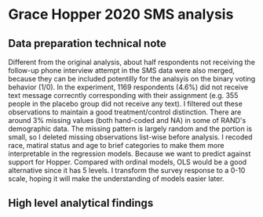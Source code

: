 # Grace Hopper 2020 SMS analysis

## Data preparation technical note
Different from the original analysis, about half respondents not receiving the follow-up phone interview attempt in the SMS data were also merged, because they can be included potentilly for the analsyis on the binary voting behavior (1/0). 
In the experiment, 1169 respondents (4.6%) did not receive text message correcntly corresponding with their assignment (e.g. 355 people in the placebo group did not receive any text). I filtered out these observations to maintain a good treatment/control distinction. 
There are around 3% missing values (both hand-coded and NA) in some of RAND's demographic data. The missing pattern is largely random and the portion is small, so I deleted missing observations list-wise before analysis. 
I recoded race, matiral status and age to brief categories to make them more interpretable in the regression models. 
Because we want to predict against support for Hopper. Compared with ordinal models, OLS would be a good alternative since it has 5 levels. I transform the survey response to a 0-10 scale, hoping it will make the understanding of models easier later.

## High level analytical findings

